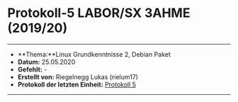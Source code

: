 # Protokoll-5 LABOR/SX 3AHME (2019/20)

---------------------------------------------------------------------------------------------

* **Thema:**Linux Grundkenntnisse 2, Debian Paket
* **Datum:** 25.05.2020
* **Gefehlt:** -
* **Erstellt von:** Riegelnegg Lukas (rielum17)
* **Protokoll der letzten Einheit:** [Protokoll 5](https://github.com/HTLMechatronics/m17-3ahme-la1-sx/blob/rielum17/Protokoll/protokoll-5_rielum17_2020-05-18.md)
----------------------------------------------------------------------------------------------
